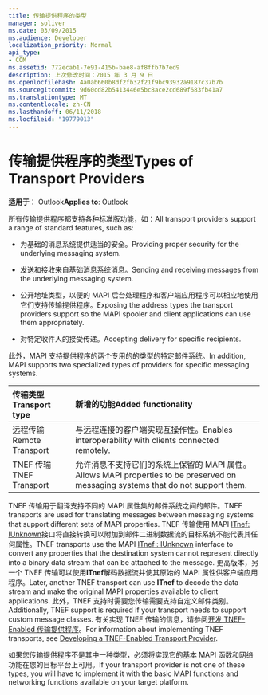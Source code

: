 ```yaml
---
title: 传输提供程序的类型
manager: soliver
ms.date: 03/09/2015
ms.audience: Developer
localization_priority: Normal
api_type:
- COM
ms.assetid: 772ecab1-7e91-415b-bae8-af8ffb7b7ed9
description: 上次修改时间：2015 年 3 月 9 日
ms.openlocfilehash: 4a0ab660b8df2fb32f21f9bc93932a9187c37b7b
ms.sourcegitcommit: 9d60cd82b5413446e5bc8ace2cd689f683fb41a7
ms.translationtype: MT
ms.contentlocale: zh-CN
ms.lasthandoff: 06/11/2018
ms.locfileid: "19779013"
---
```

# <a name="types-of-transport-providers"></a><span data-ttu-id="702ea-103">传输提供程序的类型</span><span class="sxs-lookup"><span data-stu-id="702ea-103">Types of Transport Providers</span></span>

  
  
<span data-ttu-id="702ea-104">**适用于**： Outlook</span><span class="sxs-lookup"><span data-stu-id="702ea-104">**Applies to**: Outlook</span></span> 
  
<span data-ttu-id="702ea-105">所有传输提供程序都支持各种标准版功能，如：</span><span class="sxs-lookup"><span data-stu-id="702ea-105">All transport providers support a range of standard features, such as:</span></span>
  
- <span data-ttu-id="702ea-106">为基础的消息系统提供适当的安全。</span><span class="sxs-lookup"><span data-stu-id="702ea-106">Providing proper security for the underlying messaging system.</span></span>
    
- <span data-ttu-id="702ea-107">发送和接收来自基础消息系统消息。</span><span class="sxs-lookup"><span data-stu-id="702ea-107">Sending and receiving messages from the underlying messaging system.</span></span>
    
- <span data-ttu-id="702ea-108">公开地址类型，以便的 MAPI 后台处理程序和客户端应用程序可以相应地使用它们支持传输提供程序。</span><span class="sxs-lookup"><span data-stu-id="702ea-108">Exposing the address types the transport providers support so the MAPI spooler and client applications can use them appropriately.</span></span>
    
- <span data-ttu-id="702ea-109">对特定收件人的接受传递。</span><span class="sxs-lookup"><span data-stu-id="702ea-109">Accepting delivery for specific recipients.</span></span>
    
<span data-ttu-id="702ea-110">此外，MAPI 支持提供程序的两个专用的的类型的特定邮件系统。</span><span class="sxs-lookup"><span data-stu-id="702ea-110">In addition, MAPI supports two specialized types of providers for specific messaging systems.</span></span>
  
|<span data-ttu-id="702ea-111">**传输类型**</span><span class="sxs-lookup"><span data-stu-id="702ea-111">**Transport type**</span></span>|<span data-ttu-id="702ea-112">**新增的功能**</span><span class="sxs-lookup"><span data-stu-id="702ea-112">**Added functionality**</span></span>|
|:-----|:-----|
|<span data-ttu-id="702ea-113">远程传输</span><span class="sxs-lookup"><span data-stu-id="702ea-113">Remote Transport</span></span>  <br/> |<span data-ttu-id="702ea-114">与远程连接的客户端实现互操作性。</span><span class="sxs-lookup"><span data-stu-id="702ea-114">Enables interoperability with clients connected remotely.</span></span>  <br/> |
|<span data-ttu-id="702ea-115">TNEF 传输</span><span class="sxs-lookup"><span data-stu-id="702ea-115">TNEF Transport</span></span>  <br/> |<span data-ttu-id="702ea-116">允许消息不支持它们的系统上保留的 MAPI 属性。</span><span class="sxs-lookup"><span data-stu-id="702ea-116">Allows MAPI properties to be preserved on messaging systems that do not support them.</span></span>  <br/> |
   
<span data-ttu-id="702ea-117">TNEF 传输用于翻译支持不同的 MAPI 属性集的邮件系统之间的邮件。</span><span class="sxs-lookup"><span data-stu-id="702ea-117">TNEF transports are used for translating messages between messaging systems that support different sets of MAPI properties.</span></span> <span data-ttu-id="702ea-118">TNEF 传输使用 MAPI [ITnef: IUnknown](itnefiunknown.md)接口将直接转换可以附加到邮件二进制数据流的目标系统不能代表其任何属性。</span><span class="sxs-lookup"><span data-stu-id="702ea-118">TNEF transports use the MAPI [ITnef : IUnknown](itnefiunknown.md) interface to convert any properties that the destination system cannot represent directly into a binary data stream that can be attached to the message.</span></span> <span data-ttu-id="702ea-119">更高版本，另一个 TNEF 传输可以使用**ITnef**解码数据流并使其原始的 MAPI 属性供客户端应用程序。</span><span class="sxs-lookup"><span data-stu-id="702ea-119">Later, another TNEF transport can use **ITnef** to decode the data stream and make the original MAPI properties available to client applications.</span></span> <span data-ttu-id="702ea-120">此外，TNEF 支持时需要您传输需要支持自定义邮件类别。</span><span class="sxs-lookup"><span data-stu-id="702ea-120">Additionally, TNEF support is required if your transport needs to support custom message classes.</span></span> <span data-ttu-id="702ea-121">有关实现 TNEF 传输的信息，请参阅[开发 TNEF-Enabled 传输提供程序](developing-a-tnef-enabled-transport-provider.md)。</span><span class="sxs-lookup"><span data-stu-id="702ea-121">For information about implementing TNEF transports, see [Developing a TNEF-Enabled Transport Provider](developing-a-tnef-enabled-transport-provider.md).</span></span>
  
<span data-ttu-id="702ea-122">如果您传输提供程序不是其中一种类型，必须将实现它的基本 MAPI 函数和网络功能在您的目标平台上可用。</span><span class="sxs-lookup"><span data-stu-id="702ea-122">If your transport provider is not one of these types, you will have to implement it with the basic MAPI functions and networking functions available on your target platform.</span></span>
  

